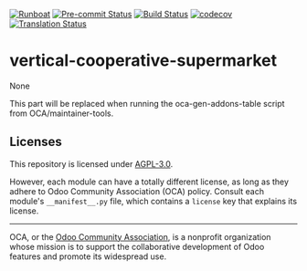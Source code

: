 
[![Runboat](https://img.shields.io/badge/runboat-Try%20me-875A7B.png)](https://runboat.odoo-community.org/builds?repo=OCA/vertical-cooperative-supermarket&target_branch=16.0)
[![Pre-commit Status](https://github.com/OCA/vertical-cooperative-supermarket/actions/workflows/pre-commit.yml/badge.svg?branch=16.0)](https://github.com/OCA/vertical-cooperative-supermarket/actions/workflows/pre-commit.yml?query=branch%3A16.0)
[![Build Status](https://github.com/OCA/vertical-cooperative-supermarket/actions/workflows/test.yml/badge.svg?branch=16.0)](https://github.com/OCA/vertical-cooperative-supermarket/actions/workflows/test.yml?query=branch%3A16.0)
[![codecov](https://codecov.io/gh/OCA/vertical-cooperative-supermarket/branch/16.0/graph/badge.svg)](https://codecov.io/gh/OCA/vertical-cooperative-supermarket)
[![Translation Status](https://translation.odoo-community.org/widgets/vertical-cooperative-supermarket-16-0/-/svg-badge.svg)](https://translation.odoo-community.org/engage/vertical-cooperative-supermarket-16-0/?utm_source=widget)

<!-- /!\ do not modify above this line -->

# vertical-cooperative-supermarket

None

<!-- /!\ do not modify below this line -->

<!-- prettier-ignore-start -->

[//]: # (addons)

This part will be replaced when running the oca-gen-addons-table script from OCA/maintainer-tools.

[//]: # (end addons)

<!-- prettier-ignore-end -->

## Licenses

This repository is licensed under [AGPL-3.0](LICENSE).

However, each module can have a totally different license, as long as they adhere to Odoo Community Association (OCA)
policy. Consult each module's `__manifest__.py` file, which contains a `license` key
that explains its license.

----
OCA, or the [Odoo Community Association](http://odoo-community.org/), is a nonprofit
organization whose mission is to support the collaborative development of Odoo features
and promote its widespread use.
